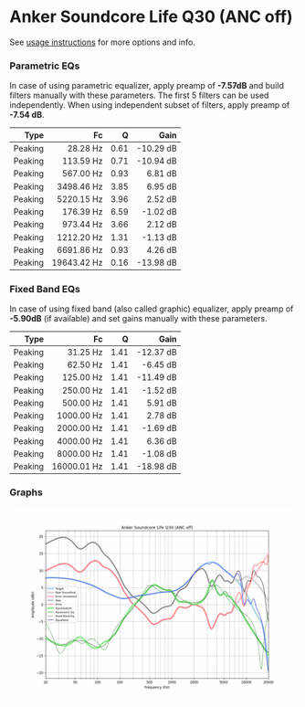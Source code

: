 # Anker Soundcore Life Q30 (ANC off)
See [usage instructions](https://github.com/jaakkopasanen/AutoEq#usage) for more options and info.

### Parametric EQs
In case of using parametric equalizer, apply preamp of **-7.57dB** and build filters manually
with these parameters. The first 5 filters can be used independently.
When using independent subset of filters, apply preamp of **-7.54 dB**.

| Type    | Fc          |    Q | Gain      |
|--------:|------------:|-----:|----------:|
| Peaking | 28.28 Hz    | 0.61 | -10.29 dB |
| Peaking | 113.59 Hz   | 0.71 | -10.94 dB |
| Peaking | 567.00 Hz   | 0.93 | 6.81 dB   |
| Peaking | 3498.46 Hz  | 3.85 | 6.95 dB   |
| Peaking | 5220.15 Hz  | 3.96 | 2.52 dB   |
| Peaking | 176.39 Hz   | 6.59 | -1.02 dB  |
| Peaking | 973.44 Hz   | 3.66 | 2.12 dB   |
| Peaking | 1212.20 Hz  | 1.31 | -1.13 dB  |
| Peaking | 6691.86 Hz  | 0.93 | 4.26 dB   |
| Peaking | 19643.42 Hz | 0.16 | -13.98 dB |

### Fixed Band EQs
In case of using fixed band (also called graphic) equalizer, apply preamp of **-5.90dB**
(if available) and set gains manually with these parameters.

| Type    | Fc          |    Q | Gain      |
|--------:|------------:|-----:|----------:|
| Peaking | 31.25 Hz    | 1.41 | -12.37 dB |
| Peaking | 62.50 Hz    | 1.41 | -6.45 dB  |
| Peaking | 125.00 Hz   | 1.41 | -11.49 dB |
| Peaking | 250.00 Hz   | 1.41 | -1.52 dB  |
| Peaking | 500.00 Hz   | 1.41 | 5.91 dB   |
| Peaking | 1000.00 Hz  | 1.41 | 2.78 dB   |
| Peaking | 2000.00 Hz  | 1.41 | -1.69 dB  |
| Peaking | 4000.00 Hz  | 1.41 | 6.36 dB   |
| Peaking | 8000.00 Hz  | 1.41 | -1.08 dB  |
| Peaking | 16000.01 Hz | 1.41 | -18.98 dB |

### Graphs
![](./Anker%20Soundcore%20Life%20Q30%20(ANC%20off).png)